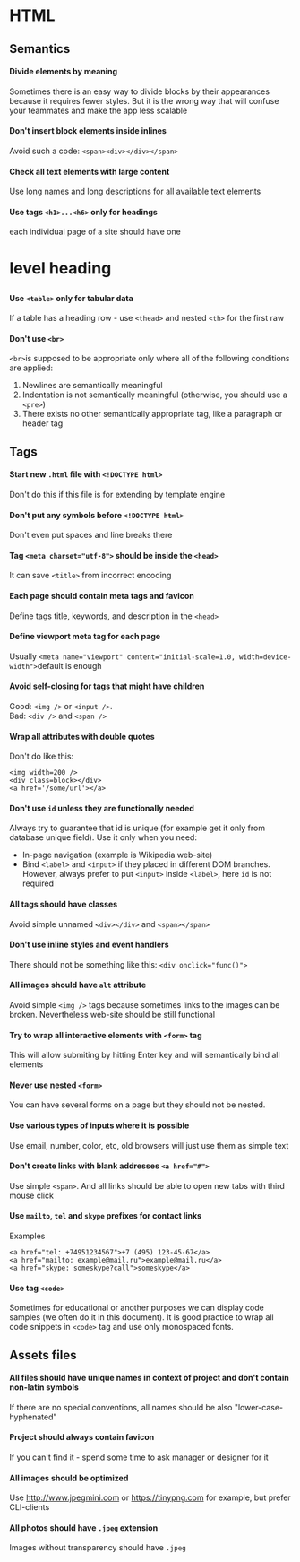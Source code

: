 # HTML

## Semantics

#### Divide elements by meaning
 Sometimes there is an easy way to divide blocks by their appearances because it requires fewer styles. But it is the wrong way that will confuse your teammates and make the app less scalable

#### Don't insert block elements inside inlines
 Avoid such a code: `<span><div></div></span>`

#### Check all text elements with large content
 Use long names and long descriptions for all available text elements

#### Use tags `<h1>...<h6>` only for headings
 each individual page of a site should have one <h1> level heading

#### Use `<table>` only for tabular data
 If a table has a heading row - use `<thead>` and nested `<th>` for the first raw

#### Don't use `<br>`
 `<br>`is supposed to be appropriate only where all of the following conditions are applied:
 1. Newlines are semantically meaningful
 2. Indentation is not semantically meaningful (otherwise, you should use a `<pre>`)
 3. There exists no other semantically appropriate tag, like a paragraph or header tag

## Tags
#### Start new `.html` file with `<!DOCTYPE html>`
 Don't do this if this file is for extending by template engine

#### Don't put any symbols before `<!DOCTYPE html>`
 Don't even put spaces and line breaks there

#### Tag `<meta charset="utf-8">` should be inside the `<head>`
 It can save `<title>` from incorrect encoding

#### Each page should contain meta tags and favicon
 Define tags title, keywords, and description in the `<head>`

#### Define viewport meta tag for each page
 Usually `<meta name="viewport" content="initial-scale=1.0, width=device-width">`default is enough

#### Avoid self-closing for tags that might have children
 Good: `<img />` or `<input />`.  
 Bad: `<div />` and `<span />`

#### Wrap  all attributes with double quotes
 Don't do like this:
 ```
<img width=200 />
<div class=block></div>
<a href='/some/url'></a>
```

#### Don't use `id` unless they are functionally needed
 Always try to guarantee that id is unique (for example get it only from database unique field). Use it only when you need:
 * In-page navigation (example is Wikipedia web-site)
 * Bind `<label>` and `<input>` if they placed in different DOM branches. However, always prefer to put `<input>` inside `<label>`, here `id` is not required

#### All tags should have classes
Avoid simple unnamed `<div></div>` and `<span></span>`

#### Don't use inline styles and event handlers
 There should not be something like this: `<div onclick="func()">`

#### All images should have `alt` attribute
 Avoid simple `<img />` tags because sometimes links to the images can be broken. Nevertheless web-site should be still functional

#### Try to wrap all interactive elements with `<form>` tag
 This will allow submiting by hitting Enter key and will semantically bind all elements 
 
#### Never use nested `<form>`
 You can have several forms on a page but they should not be nested.

#### Use various types of inputs where it is possible
 Use email, number, color, etc, old browsers will just use them as simple text

#### Don't create links with blank addresses `<a href="#">`
 Use simple `<span>`. And all links should be able to open new tabs with third mouse click

#### Use `mailto`, `tel` and `skype` prefixes for contact links
 Examples
```
<a href="tel: +74951234567">+7 (495) 123-45-67</a>
<a href="mailto: example@mail.ru">example@mail.ru</a>
<a href="skype: someskype?call">someskype</a>
```

#### Use tag `<code>`
 Sometimes for educational or another purposes we can display code samples (we often do it in this document). It is good practice to wrap all code snippets in  `<code>` tag and use only monospaced fonts.

## Assets files
#### All files should have unique names in context of project and don't contain non-latin symbols
 If there are no special conventions, all names should be also "lower-case-hyphenated"

#### Project should always contain favicon
 If you can't find it - spend some time to ask manager or designer for it

#### All images should be optimized
 Use http://www.jpegmini.com or https://tinypng.com for example, but prefer CLI-clients

#### All photos should have `.jpeg` extension
 Images without transparency should have `.jpeg`

